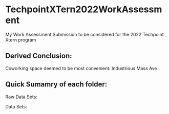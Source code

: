 # TechpointXTern2022WorkAssessment
My Work Assessment Submission to be considered for the 2022 Techpoint Xtern program

## Derived Conclusion:

Coworking space deemed to be most convenient: Industrious Mass Ave

## Quick Sumamry of each folder:

  Raw Data Sets:
  
  Data Sets:

